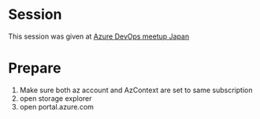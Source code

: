 # Session

This session was given at [Azure DevOps meetup Japan](https://tfsug.connpass.com/event/149795/)

# Prepare

1. Make sure both az account and AzContext are set to same subscription
2. open storage explorer
3. open portal.azure.com